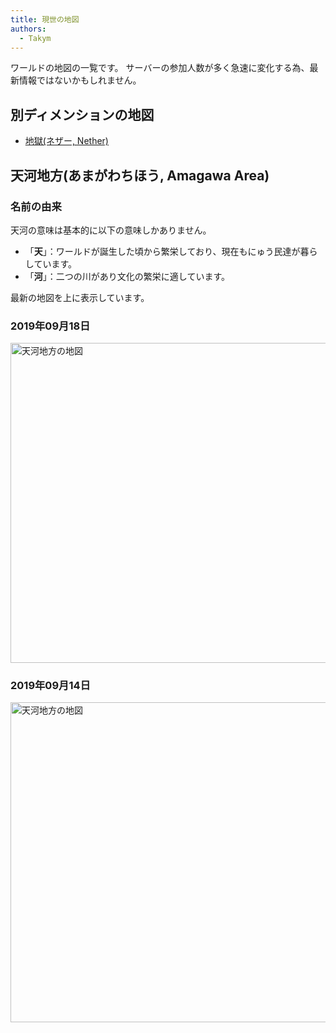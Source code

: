 ```yaml
---
title: 現世の地図
authors:
  - Takym
---
```

ワールドの地図の一覧です。
サーバーの参加人数が多く急速に変化する為、最新情報ではないかもしれません。

## 別ディメンションの地図
* [地獄(ネザー, Nether)](nether.md)

## 天河地方(あまがわちほう, Amagawa Area)
### 名前の由来
天河の意味は基本的に以下の意味しかありません。
 * 「**天**」：ワールドが誕生した頃から繁栄しており、現在もにゅう民達が暮らしています。
 * 「**河**」：二つの川があり文化の繁栄に適しています。

最新の地図を上に表示しています。
### 2019年09月18日
<img src="2019-09-18-amagawa.png" alt="天河地方の地図" title="2019/09/18 の地図" width="512" />

### 2019年09月14日
<img src="2019-09-14-amagawa.png" alt="天河地方の地図" title="2019/09/14 の地図" width="512" />
